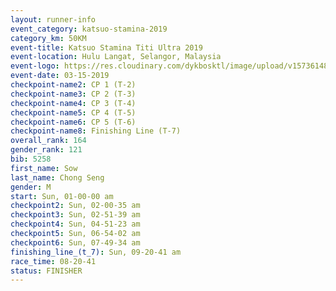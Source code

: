 ```yaml
---
layout: runner-info 
event_category: katsuo-stamina-2019 
category_km: 50KM 
event-title: Katsuo Stamina Titi Ultra 2019 
event-location: Hulu Langat, Selangor, Malaysia 
event-logo: https://res.cloudinary.com/dykbosktl/image/upload/v1573614825/Logo/Logo_p7ft6n.png
event-date: 03-15-2019 
checkpoint-name2: CP 1 (T-2) 
checkpoint-name3: CP 2 (T-3) 
checkpoint-name4: CP 3 (T-4) 
checkpoint-name5: CP 4 (T-5) 
checkpoint-name6: CP 5 (T-6) 
checkpoint-name8: Finishing Line (T-7) 
overall_rank: 164
gender_rank: 121
bib: 5258
first_name: Sow
last_name: Chong Seng
gender: M
start: Sun, 01-00-00 am
checkpoint2: Sun, 02-00-35 am
checkpoint3: Sun, 02-51-39 am
checkpoint4: Sun, 04-51-23 am
checkpoint5: Sun, 06-54-02 am
checkpoint6: Sun, 07-49-34 am
finishing_line_(t_7): Sun, 09-20-41 am
race_time: 08-20-41
status: FINISHER
---
```

